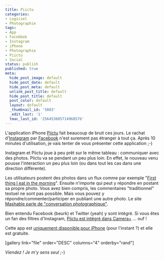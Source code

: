 ```yaml
---
title: Piictu
categories:
- Logiciel
- Photographie
tags:
- App
- Facebbok
- Instagram
- iPhone
- Photographie
- Piictu
- Social
status: publish
published: true
meta:
  hide_post_image: default
  hide_post_date: default
  hide_post_meta: default
  unlink_post_title: default
  hide_post_title: default
  post_color: default
  layout: default
  _thumbnail_id: '5883'
  _edit_last: '1'
  tmac_last_id: '256453605714968576'
---
```

L'application iPhone <a title="Site de Piictu" href="https://piictu.com/">Piictu</a> fait beaucoup de bruit ces jours. Le rachat d'<a title="Site web d'Instagram" href="https://instagr.am/">Instagram</a> par <a title="Facebook" href="https://www.facebook.com">Facebook</a> n'est surement pas étranger à tout ça. Après 10 minutes d'utilisation, je vais tenter de vous présenter cette application ;-)<!--more-->

Instagram et Piictu joue à peu prêt sur le même tableau : communiquer avec des photos. Piictu va se pendant un peu plus loin. En effet, le nouveau venu pousse l'interaction un peu plus loin (ou dans tout les cas dans une direction différente).

Les utilisateurs postent des photos dans un flux comme par exemple "<a title="Stream Piictu" href="https://piictu.com/streams/4fafe2ee292f9c0001000069">First thing I eat in the morning</a>". Ensuite n'importe qui peut y répondre en postant sa propre photo. Vous avez bien compris, les commentaires "traditionnel" textuel ne sont pas possible. Mais vous pouvez y répondre/commenter/participer en publiant une autre photo. Le site <a title="Article sur Mashable.com" href="https://mashable.com/2011/09/28/piictu/">Mashable parle de "conversation photographique"</a>.

Bien entendu Facebook (beurk) et Twitter (yeah) y sont intégré. Si vous êtes un fan des filtres d'Instagram, <a title="Article sur les filtres dans Piictu" href="https://blog.piictu.com/post/22676743548/filters-have-come-to-piictu#notes">Piictu est intégré dans Camera+</a> ... ouf !

Cette app est <a title="App Store Apple" href="https://itunes.apple.com/app/piictu/id439888569">uniquement disponible pour iPhone</a> (pour l'instant ?) et elle est gratuite.

[gallery link="file" order="DESC" columns="4" orderby="rand"]

<em>Viendez ! Je m'y sens seul</em> ;-)
